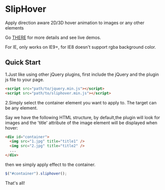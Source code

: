 SlipHover
=========

Apply direction aware 2D/3D hover animation to images or any other elements

Go [THERE](http://wayou.github.io/SlipHover/) for more details and see live demos.

For IE, only works on IE9+, for IE8 doesn't support rgba background color.

Quick Start
---

1.Just like using other jQuery plugins, first include the jQuery and the plugin js file to your page.

```html
<script src="path/to/jquery.min.js"></script>
<script src="path/to/sliphover.min.js"></script>
```

2.Simply select the container element you want to apply to. The target can be any element.

Say we have the following HTML structure, by default,the plugin will look for images and the 'title' attribute of the image element will be displayed when hover:

```html
<div id="container">
  <img src="1.jpg" title="title1" />
  <img src="2.jpg" title="title2" />
  ...
</div>
```

then we simply apply effect to the container.

```javascript
$("#container").sliphover();
```

That's all! 



